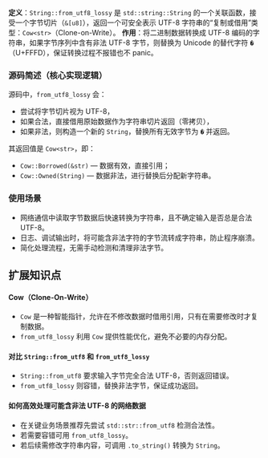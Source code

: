 **定义**：`String::from_utf8_lossy` 是 `std::string::String` 的一个关联函数，接受一个字节切片（`&[u8]`），返回一个可安全表示 UTF-8 字符串的“复制或借用”类型：`Cow<str>`（Clone-on-Write）。
**作用**：将二进制数据转换成 UTF-8 编码的字符串，如果字节序列中含有非法 UTF-8 字节，则替换为 Unicode 的替代字符 `�`（U+FFFD），保证转换过程不报错也不 panic。
### 源码简述（核心实现逻辑）

源码中，`from_utf8_lossy` 会：
- 尝试将字节切片视为 UTF-8，
- 如果合法，直接借用原始数据作为字符串切片返回（零拷贝），
- 如果非法，则构造一个新的 `String`，替换所有无效字节为 `�` 并返回。

其返回值是 `Cow<str>`，即：
- `Cow::Borrowed(&str)` — 数据有效，直接引用；
- `Cow::Owned(String)` — 数据非法，进行替换后分配新字符串。
###  使用场景
- 网络通信中读取字节数据后快速转换为字符串，且不确定输入是否总是合法 UTF-8。
- 日志、调试输出时，将可能含非法字符的字节流转成字符串，防止程序崩溃。
- 简化处理流程，无需手动检测和清理非法字节。
## 扩展知识点

#### Cow（Clone-On-Write）
- `Cow` 是一种智能指针，允许在不修改数据时借用引用，只有在需要修改时才复制数据。
- `from_utf8_lossy` 利用 `Cow` 提供性能优化，避免不必要的内存分配。
    

#### 对比 `String::from_utf8` 和 `from_utf8_lossy`
- `String::from_utf8` 要求输入字节完全合法 UTF-8，否则返回错误。
- `from_utf8_lossy` 则容错，替换非法字节，保证成功返回。
    

#### 如何高效处理可能含非法 UTF-8 的网络数据
- 在关键业务场景推荐先尝试 `std::str::from_utf8` 检测合法性。
- 若需要容错可用 `from_utf8_lossy`。
- 若后续需修改字符串内容，可调用 `.to_string()` 转换为 `String`。